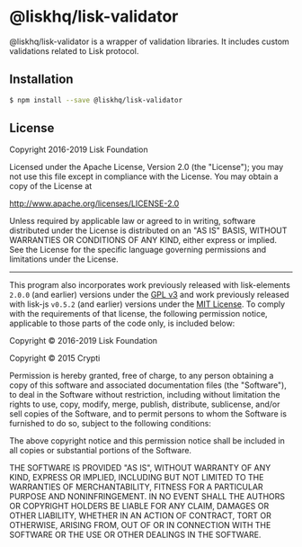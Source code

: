 # @liskhq/lisk-validator

@liskhq/lisk-validator is a wrapper of validation libraries. It includes custom validations related to Lisk protocol.

## Installation

```sh
$ npm install --save @liskhq/lisk-validator
```

## License

Copyright 2016-2019 Lisk Foundation

Licensed under the Apache License, Version 2.0 (the "License");
you may not use this file except in compliance with the License.
You may obtain a copy of the License at

http://www.apache.org/licenses/LICENSE-2.0

Unless required by applicable law or agreed to in writing, software
distributed under the License is distributed on an "AS IS" BASIS,
WITHOUT WARRANTIES OR CONDITIONS OF ANY KIND, either express or implied.
See the License for the specific language governing permissions and
limitations under the License.

---

This program also incorporates work previously released with lisk-elements `2.0.0` (and earlier) versions under the [GPL v3](https://www.gnu.org/licenses/gpl-3.0.en.html) and work previously released with lisk-js `v0.5.2` (and earlier) versions under the [MIT License](https://opensource.org/licenses/MIT). To comply with the requirements of that license, the following permission notice, applicable to those parts of the code only, is included below:

Copyright © 2016-2019 Lisk Foundation

Copyright © 2015 Crypti

Permission is hereby granted, free of charge, to any person obtaining a copy of this software and associated documentation files (the "Software"), to deal in the Software without restriction, including without limitation the rights to use, copy, modify, merge, publish, distribute, sublicense, and/or sell copies of the Software, and to permit persons to whom the Software is furnished to do so, subject to the following conditions:

The above copyright notice and this permission notice shall be included in all copies or substantial portions of the Software.

THE SOFTWARE IS PROVIDED "AS IS", WITHOUT WARRANTY OF ANY KIND, EXPRESS OR IMPLIED, INCLUDING BUT NOT LIMITED TO THE WARRANTIES OF MERCHANTABILITY, FITNESS FOR A PARTICULAR PURPOSE AND NONINFRINGEMENT. IN NO EVENT SHALL THE AUTHORS OR COPYRIGHT HOLDERS BE LIABLE FOR ANY CLAIM, DAMAGES OR OTHER LIABILITY, WHETHER IN AN ACTION OF CONTRACT, TORT OR OTHERWISE, ARISING FROM, OUT OF OR IN CONNECTION WITH THE SOFTWARE OR THE USE OR OTHER DEALINGS IN THE SOFTWARE.

[lisk core github]: https://github.com/LiskHQ/lisk
[lisk documentation site]: https://lisk.io/documentation/lisk-elements
